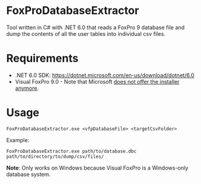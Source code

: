 # FoxProDatabaseExtractor
Tool written in C# with .NET 6.0 that reads a FoxPro 9 database file and dump the contents of all the user tables into individual csv files.

# Requirements
- .NET 6.0 SDK: https://dotnet.microsoft.com/en-us/download/dotnet/6.0
- Visual FoxPro 9.0 - Note that Microsoft [does not offer the installer anymore](https://docs.microsoft.com/en-us/previous-versions/visualstudio/foxpro/mt490121(v=msdn.10)).

# Usage

```
FoxProDatabaseExtractor.exe <vfpDatabaseFile> <targetCsvFolder>
```

Example:
```
FoxProDatabaseExtractor.exe path/to/database.dbc path/to/directory/to/dump/csv/files/
```

**Note**: Only works on Windows because Visual FoxPro is a Windows-only database system.
